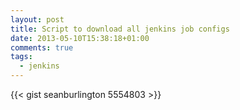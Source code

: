 ```yaml
---
layout: post
title: Script to download all jenkins job configs
date: 2013-05-10T15:38:18+01:00
comments: true
tags:
  - jenkins
---
```


{{<  gist seanburlington 5554803 >}}
